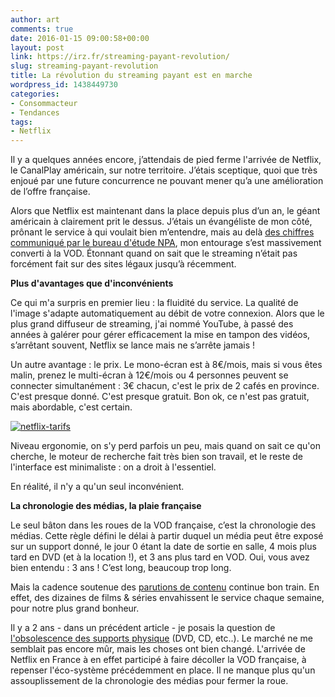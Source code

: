 ```yaml
---
author: art
comments: true
date: 2016-01-15 09:00:58+00:00
layout: post
link: https://irz.fr/streaming-payant-revolution/
slug: streaming-payant-revolution
title: La révolution du streaming payant est en marche
wordpress_id: 1438449730
categories:
- Consommacteur
- Tendances
tags:
- Netflix
---
```


Il y a quelques années encore, j’attendais de pied ferme l'arrivée de Netflix, le CanalPlay américain, sur notre territoire. J’étais sceptique, quoi que très enjoué par une future concurrence ne pouvant mener qu’a une amélioration de l’offre française.<!-- more -->

Alors que Netflix est maintenant dans la place depuis plus d’un an, le géant américain à clairement prit le dessus. J’étais un évangéliste de mon côté, prônant le service à qui voulait bien m’entendre, mais au delà [des chiffres communiqué par le bureau d'étude NPA](http://www.rtl.fr/culture/medias-people/netflix-quel-bilan-un-an-apres-son-arrivee-en-france-7779678757), mon entourage s’est massivement converti à la VOD. Étonnant quand on sait que le streaming n’était pas forcément fait sur des sites légaux jusqu’à récemment.

**Plus d'avantages que d'inconvénients**

Ce qui m'a surpris en premier lieu : la fluidité du service. La qualité de l'image s'adapte automatiquement au débit de votre connexion. Alors que le plus grand diffuseur de streaming, j'ai nommé YouTube, à passé des années à galérer pour gérer efficacement la mise en tampon des vidéos, s’arrêtant souvent, Netflix se lance mais ne s’arrête jamais !

Un autre avantage : le prix. Le mono-écran est à 8€/mois, mais si vous êtes malin, prenez le multi-écran à 12€/mois ou 4 personnes peuvent se connecter simultanément : 3€ chacun, c'est le prix de 2 cafés en province. C'est presque donné. C'est presque gratuit. Bon ok, ce n'est pas gratuit, mais abordable, c'est certain.

[![netflix-tarifs](https://static.irz.fr/2016/01/netflix-tarifs.png)](http://irz.fr/streaming-payant-revolution/netflix-tarifs/)

Niveau ergonomie, on s'y perd parfois un peu, mais quand on sait ce qu'on cherche, le moteur de recherche fait très bien son travail, et le reste de l'interface est minimaliste : on a droit à l'essentiel.

En réalité, il n'y a qu'un seul inconvénient.

**La chronologie des médias, la plaie française**

Le seul bâton dans les roues de la VOD française, c’est la chronologie des médias. Cette règle défini le délai à partir duquel un média peut être exposé sur un support donné, le jour 0 étant la date de sortie en salle, 4 mois plus tard en DVD (et à la location !), et 3 ans plus tard en VOD. Oui, vous avez bien entendu : 3 ans ! C’est long, beaucoup trop long.

Mais la cadence soutenue des [parutions de contenu](http://www.allflicks.fr/) continue bon train. En effet, des dizaines de films & séries envahissent le service chaque semaine, pour notre plus grand bonheur.

Il y a 2 ans - dans un précédent article - je posais la question de [l'obsolescence des supports physique](http://irz.fr/cd-dvd-blueray/) (DVD, CD, etc..). Le marché ne me semblait pas encore mûr, mais les choses ont bien changé. L'arrivée de Netflix en France à en effet participé à faire décoller la VOD française, à repenser l'éco-système précédemment en place. Il ne manque plus qu'un assouplissement de la chronologie des médias pour fermer la roue.
